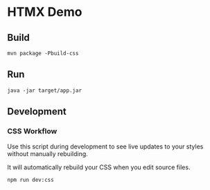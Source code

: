 # HTMX Demo

## Build

```shell
mvn package -Pbuild-css
```

## Run

```shell
java -jar target/app.jar
```

## Development

### CSS Workflow

Use this script during development to see live updates to your styles without manually rebuilding.

It will automatically rebuild your CSS when you edit source files.

```shell
npm run dev:css
```
